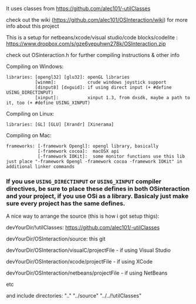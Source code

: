 It uses classes from https://github.com/alec101/-utilClasses 

check out the wiki (https://github.com/alec101/OSInteraction/wiki) for more info about this project

This is a setup for netbeans/xcode/visual studio/code blocks/codelite :
https://www.dropbox.com/s/gze6yepuhwn278k/OSInteraction.zip



check out OSinteraction.h for further compiling instructions & other info


Compiling on Windows:

    libraries: [opengl32] [glu32]: openGL libraries 
               [winmm]:            crude windows joystick support
               [dinput8] [dxguid]: if using direct input (+ #define USING_DIRECTINPUT)
               [xinput]:           xinput 1.3, from dxsdk, maybe a path to it, too (+ #define USING_XINPUT)

Compiling on Linux:

    libraries: [GL] [GLU] [Xrandr] [Xinerama]
 
Compiling on Mac:

    frameworks: [-framework Opengl]: opengl library, basically
                [-framework cocoa]:  macOSX api
                [-framework IOKit]:  some monitor functions use this lib
    just place "-framework Opengl -framework cocoa -framework IOKit" in additional linker commands


### If you use `USING_DIRECTINPUT` or `USING_XINPUT` compiler directives, be sure to place these defines in both OSinteraction and your project, if you use OSi as a library. Basicaly just make sure every project has the same defines.


A nice way to arrange the source (this is how i got setup thigs):

devYourDir/!utilClasses: https://github.com/alec101/-utilClasses 

devYourDir/OSInteraction/source: this git



devYourDir/OSInteraction/visualC/projectFile - if using Visual Studio

devYourDir/OSInteraction/xcode/projectFile - if using XCode

devYourDir/OSInteraction/netbeans/projectFile - if using NetBeans

etc

and include directories: ".." "../source" "../../!utilClasses"
